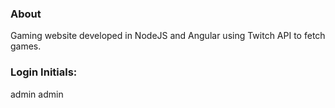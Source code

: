 ### About
Gaming website developed in NodeJS and Angular using Twitch API to fetch games.

### Login Initials:
admin
admin
